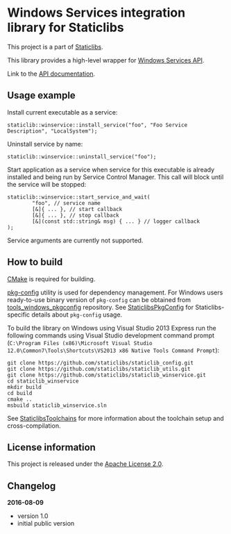Windows Services integration library for Staticlibs
===================================================

This project is a part of [Staticlibs](http://staticlibs.net/).

This library provides a high-level wrapper for [Windows Services API](https://msdn.microsoft.com/en-us/library/windows/desktop/ms685942%28v=vs.85%29.aspx).

Link to the [API documentation](http://staticlibs.github.io/staticlib_winservice/docs/html/namespacestaticlib_1_1winservice.html).

Usage example
-------------

Install current executable as a service:

    staticlib::winservice::install_service("foo", "Foo Service Description", "LocalSystem");

Uninstall service by name:

    staticlib::winservice::uninstall_service("foo");

Start application as a service when service for this executable is already installed and being run by
Service Control Manager. This call will block until the service will be stopped:

    staticlib::winservice::start_service_and_wait(
            "foo", // service name
            [&]{ ... }, // start callback                
            [&]{ ... }, // stop callback
            [&](const std::string& msg) { ... } // logger callback
    );

Service arguments are currently not supported.

How to build
------------

[CMake](http://cmake.org/) is required for building.

[pkg-config](http://www.freedesktop.org/wiki/Software/pkg-config/) utility is used for dependency management.
For Windows users ready-to-use binary version of `pkg-config` can be obtained from [tools_windows_pkgconfig](https://github.com/staticlibs/tools_windows_pkgconfig) repository.
See [StaticlibsPkgConfig](https://github.com/staticlibs/wiki/wiki/StaticlibsPkgConfig) for Staticlibs-specific details about `pkg-config` usage.

To build the library on Windows using Visual Studio 2013 Express run the following commands using
Visual Studio development command prompt 
(`C:\Program Files (x86)\Microsoft Visual Studio 12.0\Common7\Tools\Shortcuts\VS2013 x86 Native Tools Command Prompt`):

    git clone https://github.com/staticlibs/staticlib_config.git
    git clone https://github.com/staticlibs/staticlib_utils.git
    git clone https://github.com/staticlibs/staticlib_winservice.git
    cd staticlib_winservice
    mkdir build
    cd build
    cmake ..
    msbuild staticlib_winservice.sln


See [StaticlibsToolchains](https://github.com/staticlibs/wiki/wiki/StaticlibsToolchains) for 
more information about the toolchain setup and cross-compilation.

License information
-------------------

This project is released under the [Apache License 2.0](http://www.apache.org/licenses/LICENSE-2.0).

Changelog
---------

**2016-08-09**

 * version 1.0
 * initial public version
